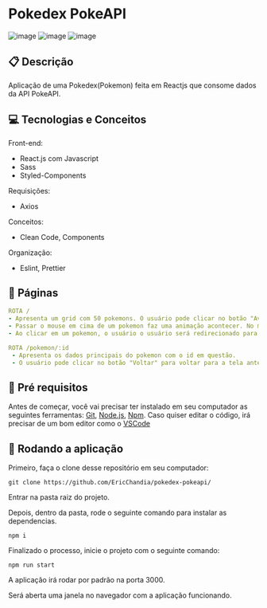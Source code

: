 # Pokedex PokeAPI
![image](https://user-images.githubusercontent.com/102334488/219732362-7c477b75-8885-40a7-918a-ac29114d847e.png)
![image](https://user-images.githubusercontent.com/102334488/219733034-2518e7d5-530f-44d7-b453-bf137faaf466.png)
![image](https://user-images.githubusercontent.com/102334488/219734922-597c3d09-692e-4af6-84e1-c39f61142c1c.png)



##  :clipboard: Descrição
Aplicação de uma Pokedex(Pokemon) feita em Reactjs que consome dados da API PokeAPI. 


## :computer:	 Tecnologias e Conceitos

Front-end:
- React.js com Javascript
- Sass
- Styled-Components

Requisições:
- Axios

Conceitos:
- Clean Code, Components

Organização: 
- Eslint, Prettier


## :rocket: Páginas

  
   ```yml
ROTA /
  - Apresenta um grid com 50 pokemons. O usuário pode clicar no botão "Avançar" para mostrar os próximos 50 pokemons, ou clicar no botão "Voltar" para voltar para a pàgina anterior.
  - Passar o mouse em cima de um pokemon faz uma animação acontecer. No mobile é necessário clicar e segurar o pokemon.
  - Ao clicar em um pokemon, o usuário o usuário será redirecionado para as informações daquele pokemon.
```

   ```yml
ROTA /pokemon/:id
    - Apresenta os dados principais do pokemon com o id em questão.
    - O usuário pode clicar no botão "Voltar" para voltar para a tela anterior.
```


## :rocket: Pré requisitos
Antes de começar, você vai precisar ter instalado em seu computador as seguintes ferramentas:
[Git](https://git-scm.com), [Node.js](https://nodejs.org/en/), [Npm](https://www.npmjs.com/).
Caso quiser editar o código, irá precisar de um bom editor como o [VSCode](https://code.visualstudio.com/)


## 🏁 Rodando a aplicação
Primeiro, faça o clone desse repositório em seu computador:

```
git clone https://github.com/EricChandia/pokedex-pokeapi/
```

Entrar na pasta raiz do projeto.


Depois, dentro da pasta, rode o seguinte comando para instalar as dependencias.

```
npm i
```

Finalizado o processo, inicie o projeto com o seguinte comando:
```
npm run start
```

A aplicação irá rodar por padrão na porta 3000. 


Será aberta uma janela no navegador com a aplicação funcionando.
